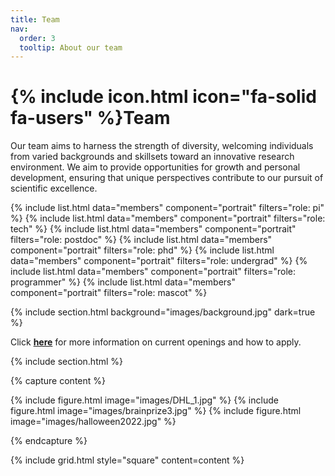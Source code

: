 ```yaml
---
title: Team
nav:
  order: 3
  tooltip: About our team
---
```


# {% include icon.html icon="fa-solid fa-users" %}Team

Our team aims to harness the strength of diversity, welcoming individuals from varied backgrounds and skillsets toward an innovative research environment. We aim to provide opportunities for growth and personal development, ensuring that unique perspectives contribute to our pursuit of scientific excellence.

{% include list.html data="members" component="portrait" filters="role: pi" %}
{% include list.html data="members" component="portrait" filters="role: tech" %}
{% include list.html data="members" component="portrait" filters="role: postdoc" %}
{% include list.html data="members" component="portrait" filters="role: phd" %}
{% include list.html data="members" component="portrait" filters="role: undergrad" %}
{% include list.html data="members" component="portrait" filters="role: programmer" %}
{% include list.html data="members" component="portrait" filters="role: mascot" %}

{% include section.html background="images/background.jpg" dark=true %}

Click [**here**](https://cregglab.github.io/recruitment/) for more information on current openings and how to apply. 

{% include section.html %}

{% capture content %}

{% include figure.html image="images/DHL_1.jpg" %}
{% include figure.html image="images/brainprize3.jpg" %}
{% include figure.html image="images/halloween2022.jpg" %}

{% endcapture %}

{% include grid.html style="square" content=content %}
